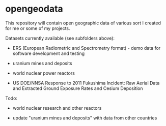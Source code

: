 # opengeodata

This repository will contain open geographic data of various sort I created for me or some of my projects.

Datasets currently available (see subfolders above):

- ERS (European Radiometric and Spectrometry format) - demo data for software development and testing

- uranium mines and deposits

- world nuclear power reactors

- US DOE/NNSA Response to 2011 Fukushima Incident: Raw Aerial Data and Extracted Ground Exposure Rates and Cesium Deposition

Todo:

- world nuclear research and other reactors

- update "uranium mines and deposits" with data from other countries
